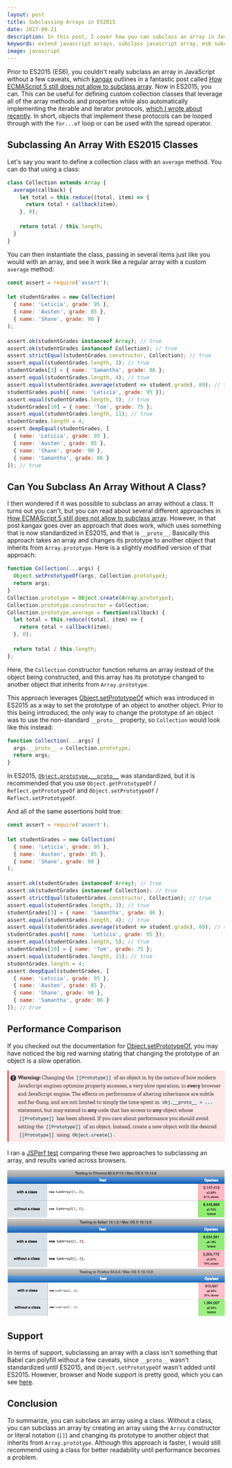 ```yaml
---
layout: post
title: Subclassing Arrays in ES2015
date: 2017-09-21
description: In this post, I cover how you can subclass an array in JavaScript in ES2015 (ES6).
keywords: extend javascript arrays, subclass javascript array, es6 subclassing, es6 classes, ES2015 classes, javascript collections, collection classes, prototypal inheritance with arrays
image: javascript
---
```


Prior to ES2015 (ES6), you couldn't really subclass an array in JavaScript without a few caveats, which [kangax](https://twitter.com/kangax) outlines in a fantastic post called [How ECMAScript 5 still does not allow to subclass array](http://perfectionkills.com/how-ecmascript-5-still-does-not-allow-to-subclass-an-array/). Now in ES2015, you can. This can be useful for defining custom collection classes that leverage all of the array methods and properties while also automatically implementing the iterable and iterator protocols, [which I wrote about recently](/2017/08/27/iterables-and-iterators-in-javascript.html). In short, objects that implement these protocols can be looped through with the `for...of` loop or can be used with the spread operator.

## Subclassing An Array With ES2015 Classes

Let's say you want to define a collection class with an `average` method. You can do that using a class:

```js
class Collection extends Array {
  average(callback) {
    let total = this.reduce((total, item) => {
      return total + callback(item);
    }, 0);

    return total / this.length;
  }
}
```

You can then instantiate the class, passing in several items just like you would with an array, and see it work like a regular array with a custom `average` method:

```js
const assert = require('assert');

let studentGrades = new Collection(
  { name: 'Leticia', grade: 95 },
  { name: 'Austen', grade: 85 },
  { name: 'Shane', grade: 90 }
);

assert.ok(studentGrades instanceof Array); // true
assert.ok(studentGrades instanceof Collection); // true
assert.strictEqual(studentGrades.constructor, Collection); // true
assert.equal(studentGrades.length, 3); // true
studentGrades[3] = { name: 'Samantha', grade: 86 };
assert.equal(studentGrades.length, 4); // true
assert.equal(studentGrades.average(student => student.grade), 89); // true
studentGrades.push({ name: 'Leticia', grade: 95 });
assert.equal(studentGrades.length, 5); // true
studentGrades[10] = { name: 'Tom', grade: 75 };
assert.equal(studentGrades.length, 11); // true
studentGrades.length = 4;
assert.deepEqual(studentGrades, [
  { name: 'Leticia', grade: 95 },
  { name: 'Austen', grade: 85 },
  { name: 'Shane', grade: 90 },
  { name: 'Samantha', grade: 86 }
]); // true
```

## Can You Subclass An Array Without A Class?

I then wondered if it was possible to subclass an array without a class. It turns out you can't, but you can read about several different approaches in [How ECMAScript 5 still does not allow to subclass array](http://perfectionkills.com/how-ecmascript-5-still-does-not-allow-to-subclass-an-array/). However, in that post kangax goes over an approach that does work, which uses something that is now standardized in ES2015, and that is `__proto__`. Basically this approach takes an array and changes its prototype to another object that inherits from `Array.prototype`. Here is a slightly modified version of that approach:

```js
function Collection(...args) {
  Object.setPrototypeOf(args, Collection.prototype);
  return args;
}
Collection.prototype = Object.create(Array.prototype);
Collection.prototype.constructor = Collection;
Collection.prototype.average = function(callback) {
  let total = this.reduce((total, item) => {
    return total + callback(item);
  }, 0);

  return total / this.length;
};
```

Here, the `Collection` constructor function returns an array instead of the object being constructed, and this array has its prototype changed to another object that inherits from `Array.prototype`.

This approach leverages [Object.setPrototypeOf](https://developer.mozilla.org/en-US/docs/Web/JavaScript/Reference/Global_Objects/Object/setPrototypeOf) which was introduced in ES2015 as a way to set the prototype of an object to another object. Prior to this being introduced, the only way to change the prototype of an object was to use the non-standard `__proto__` property, so `Collection` would look like this instead:

```js
function Collection(...args) {
  args.__proto__ = Collection.prototype;
  return args;
}
```

In ES2015, [`Object.prototype.__proto__`](https://developer.mozilla.org/en-US/docs/Web/JavaScript/Reference/Global_Objects/Object/proto) was standardized, but it is recommended that you use  `Object.getPrototypeOf` / `Reflect.getPrototypeOf` and `Object.setPrototypeOf` / `Reflect.setPrototypeOf`.

And all of the same assertions hold true:

```js
const assert = require('assert');

let studentGrades = new Collection(
  { name: 'Leticia', grade: 95 },
  { name: 'Austen', grade: 85 },
  { name: 'Shane', grade: 90 }
);

assert.ok(studentGrades instanceof Array); // true
assert.ok(studentGrades instanceof Collection); // true
assert.strictEqual(studentGrades.constructor, Collection); // true
assert.equal(studentGrades.length, 3); // true
studentGrades[3] = { name: 'Samantha', grade: 86 };
assert.equal(studentGrades.length, 4); // true
assert.equal(studentGrades.average(student => student.grade), 89); // true
studentGrades.push({ name: 'Leticia', grade: 95 });
assert.equal(studentGrades.length, 5); // true
studentGrades[10] = { name: 'Tom', grade: 75 };
assert.equal(studentGrades.length, 11); // true
studentGrades.length = 4;
assert.deepEqual(studentGrades, [
  { name: 'Leticia', grade: 95 },
  { name: 'Austen', grade: 85 },
  { name: 'Shane', grade: 90 },
  { name: 'Samantha', grade: 86 }
]); // true
```

## Performance Comparison

If you checked out the documentation for [Object.setPrototypeOf](https://developer.mozilla.org/en-US/docs/Web/JavaScript/Reference/Global_Objects/Object/setPrototypeOf), you may have noticed the big red warning stating that changing the prototype of an object is a slow operation.

![Object.setPrototypeOf performance warning](/images/object-setprototypeof-warning.png)

I ran a [JSPerf test](https://jsperf.com/subclassing-arrays) comparing these two approaches to subclassing an array, and results varied across browsers.

![Performance comparison in Chrome](/images/subclassing-arrays-in-es2015/chrome.png)
![Performance comparison in Safari](/images/subclassing-arrays-in-es2015/safari.png)
![Performance comparison in Firefox](/images/subclassing-arrays-in-es2015/firefox.png)

## Support

In terms of support, subclassing an array with a class isn't something that Babel can polyfill without a few caveats, since `__proto__` wasn't standardized until ES2015, and `Object.setPrototypeOf` wasn't added until ES2015. However, browser and Node support is pretty good, which you can see [here](https://kangax.github.io/compat-table/es6/#test-Array_is_subclassable).

## Conclusion

To summarize, you can subclass an array using a class. Without a class, you can subclass an array by creating an array using the `Array` constructor or literal notation (`[]`) and changing its prototype to another object that inherits from `Array.prototype`. Although this approach is faster, I would still recommend using a class for better readability until performance becomes a problem.
